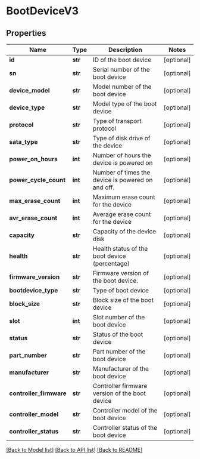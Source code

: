 # BootDeviceV3

## Properties
Name | Type | Description | Notes
------------ | ------------- | ------------- | -------------
**id** | **str** | ID of the boot device | [optional] 
**sn** | **str** | Serial number of the boot device | [optional] 
**device_model** | **str** | Model number of the boot device | [optional] 
**device_type** | **str** | Model type of the boot device | [optional] 
**protocol** | **str** | Type of transport protocol | [optional] 
**sata_type** | **str** | Type of disk drive of the device | [optional] 
**power_on_hours** | **int** | Number of hours the device is powered on | [optional] 
**power_cycle_count** | **int** | Number of times the device is powered on and off. | [optional] 
**max_erase_count** | **int** | Maximum erase count for the device | [optional] 
**avr_erase_count** | **int** | Average erase count for the device | [optional] 
**capacity** | **str** | Capacity of the device disk | [optional] 
**health** | **str** | Health status of the boot device (percentage) | [optional] 
**firmware_version** | **str** | Firmware version of the boot device. | [optional] 
**bootdevice_type** | **str** | Type of boot device | [optional] 
**block_size** | **str** | Block size of the boot device | [optional] 
**slot** | **int** | Slot number of the boot device | [optional] 
**status** | **str** | Status of the boot device | [optional] 
**part_number** | **str** | Part number of the boot device | [optional] 
**manufacturer** | **str** | Manufacturer of the boot device | [optional] 
**controller_firmware** | **str** | Controller firmware version of the boot device | [optional] 
**controller_model** | **str** | Controller model of the boot device | [optional] 
**controller_status** | **str** | Controller status of the boot device | [optional] 

[[Back to Model list]](../README.md#documentation-for-models) [[Back to API list]](../README.md#documentation-for-api-endpoints) [[Back to README]](../README.md)

